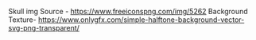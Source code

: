 
Skull img Source - https://www.freeiconspng.com/img/5262
Background Texture- https://www.onlygfx.com/simple-halftone-background-vector-svg-png-transparent/  